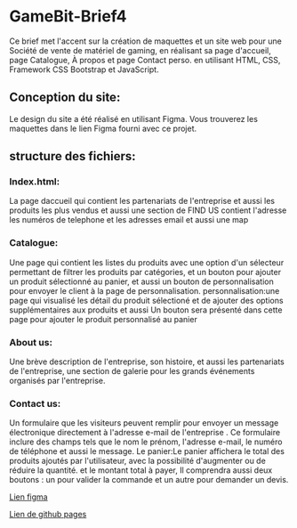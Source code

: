 # GameBit-Brief4
Ce brief met l'accent sur la création de maquettes et un site web pour une Société de vente de matériel de gaming, en réalisant sa page d'accueil, page Catalogue, À propos et page Contact perso. en utilisant HTML, CSS, Framework CSS Bootstrap et JavaScript.
## Conception du site:
Le design du site a été réalisé en utilisant Figma. Vous trouverez les maquettes dans le lien Figma fourni avec ce projet.
## structure des fichiers:
### Index.html:
La page daccueil qui contient les partenariats de l'entreprise et aussi les produits les plus vendus et aussi une section de FIND US contient l'adresse les numéros de telephone et les adresses email et aussi une map

### Catalogue:
Une page qui contient les listes du produits avec une option d'un sélecteur permettant de filtrer les produits par catégories, et un bouton pour ajouter un produit sélectionné au panier, et aussi un bouton de personnalisation pour envoyer le client à la page de personnalisation.
personnalisation:une page qui visualisé les détail du produit sélectioné et de ajouter des options supplémentaires aux produits et aussi Un bouton sera présenté dans cette page pour ajouter le produit personnalisé au panier

### About us: 
Une brève description de l'entreprise, son histoire, et aussi les partenariats de l'entreprise, une section de galerie pour les grands événements organisés par l'entreprise.

### Contact us:
Un formulaire que les visiteurs peuvent remplir pour envoyer un message électronique directement à l'adresse e-mail de l'entreprise . Ce formulaire inclure des champs tels que le nom le prénom, l'adresse e-mail, le numéro de téléphone et aussi le message.
Le panier:Le panier affichera le total des produits ajoutés par l'utilisateur, avec la possibilité d'augmenter ou de réduire la quantité. et le montant total à payer, Il comprendra aussi deux boutons : un pour valider la commande et un autre pour demander un devis.

[Lien figma](https://www.figma.com/file/BOgw61J1WcIpQhVZgGFS1M/GameBit?type=design&node-id=0%3A1&mode=design&t=0APT9i3agewyI9Ht-1)

[Lien de github pages](https://radiaidel.github.io/GameBit-Brief4/)
